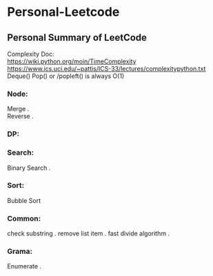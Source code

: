 # Personal-Leetcode
## Personal Summary of LeetCode

Complexity Doc:  
https://wiki.python.org/moin/TimeComplexity  
https://www.ics.uci.edu/~pattis/ICS-33/lectures/complexitypython.txt  
Deque() Pop() or /popleft() is always O(1)

### Node:
Merge .  
Reverse . 

### DP:

### Search:
Binary Search . 

### Sort:
Bubble Sort

### Common:
check substring . 
remove list item . 
fast divide algorithm . 

### Grama:
Enumerate . 
